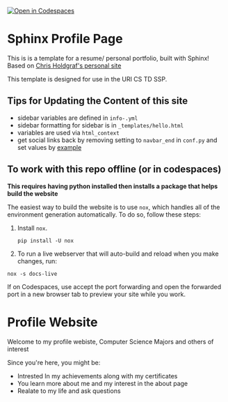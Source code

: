 [![Open in Codespaces](https://classroom.github.com/assets/launch-codespace-7f7980b617ed060a017424585567c406b6ee15c891e84e1186181d67ecf80aa0.svg)](https://classroom.github.com/open-in-codespaces?assignment_repo_id=11521499)
# Sphinx Profile Page

This is is a template for a resume/ personal portfolio, built with Sphinx! Based on [Chris Holdgraf's personal site](https://github.com/choldgraf/choldgraf.github.io)

This template is designed for use in the URI CS TD SSP. 


## Tips for Updating the Content of this site

- sidebar variables are defined in `info-.yml` 
- sidebar formatting for sidebar is in `_templates/hello.html` 
- variables are used via `html_context`
- get social links back by removing setting to `navbar_end` in `conf.py` and set values by [example](https://github.com/choldgraf/choldgraf.github.io/blob/main/conf.py#L41)


## To work with this repo offline (or in codespaces)

**This requires having python installed then installs a package that helps build the website**

The easiest way to build the website is to use `nox`, which handles all of the environment generation automatically.
To do so, follow these steps:

1. Install `nox`.

   ```shell
   pip install -U nox
   ```
2. To run a live webserver that will auto-build and reload when you make changes, run:

```shell
nox -s docs-live
```

If on Codespaces, use accept the port forwarding and open the forwarded port in a new browser tab to preview your site while you work. 

<!-- 
Run `nox`

   ```shell
   nox -s docs
   ```

this should install a Sphinx environment and build the site, putting the output files in `_build/html`. -->



# Profile Website

Welcome to my profile webiste, Computer Science Majors and others of interest
<!-- enter your target audience after the comma above -->

Since you're here, you might be: 
- Intrested In my achievements along with my certificates
- You learn more about me and my interest in the about page
- Realate to my life and ask questions

